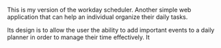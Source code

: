 This is my version of the workday scheduler.  Another simple web application that can help an individual organize their daily tasks.  

Its design is to allow the user the ability to add important events to a daily planner
in order to manage their time effectively.  It 